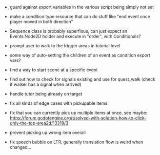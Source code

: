 - guard against export variables in the various script being simply not set
- make a condition type resource that can do stuff like "end event once player moved in both direction"
- Sequence class is probably superflous, can just expect an Events:Node2D holder and execute in "order", with Conditionals?

- prompt user to walk to the trigger areas in tutorial level
- some way of auto-setting the children of an event as condition export vars?

- find a way to start scene at a specific event
- find out how to check for signals existing and use for quest_walk (check if walker has a signal when arrived)


- handle tutor being already on target

- fix all kinds of edge cases with pickupable items
- fix that you can currently pick up multiple items at once, see maybe: https://forum.godotengine.org/t/solved-with-solution-how-to-click-only-the-top-area2d/13319/3
- prevent picking up wrong item overall

- fix speech bubble on LTR, generally translation flow is weird when changed...
